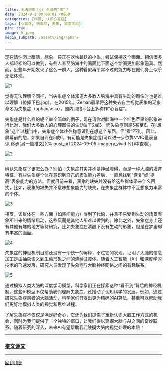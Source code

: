 ```yaml
---
title: 无法想象？or 无法想“像”？
date: 2024-9-1 00:00:01 +0800
categories: [科普, 认识心盲症]
tags: [心盲症, 失象症, 表象, 深度学习]    
pin: true
image: 6.jpeg
media_subpath: /assets/img/aphan/
---
```




---



现在请你闭上眼睛，想象一只正在欢快跳跃的小象，尝试保持这个画面。相信很多人都轻松的可以做到，有些人甚至脑海中的画面比下面这个绘画更加形象逼真。然而，近些年开始发现了这么一群人，这种看似再平常不过的能力却在他们身上似乎无法体现。

![1](1.png)

觉得无法理解？同样，当失象症个体知道大多数人脑海中具有生动的图像时也是难以理解（惊掉下巴.jpg）。在2015年，Zeman最早将这种失去自主视觉表象的现象命名为失象症（aphantasia），国内网络平台上多称作“心盲症”。

失象症是什么样的呢？举个简单的例子，现在请你对脑海中一个红色苹果的形象进行比对，我们大多数人的心理图像的生动位于2或3，而失象症则是5甚至6。在“想象”这个过程当中，失象症个体往往称意识到在想这个东西，但“看”不到。因此，屏幕前的您，如果自评在5或6，有可能是失象症喔(可以进一步依靠VVIQ量表自评,移步[另一篇推文]({% post_url 2024-09-05-imagery_vivid %})中查看)。

![2](2.png)

---

确认失象症了该怎么办？别怕！失象症其实并不是神经障碍，而是一种大脑的发育特征。有些失象症个体在意识到自己的表象能力差后，一直想找到“恢复”或“提高”表象能力的方法。但就目前来看，表象的缺失并没有给这些群体带来什么困扰，比如，表象的缺失并不意味想象能力的缺失，在失象症群体中不乏想象力丰富的个体。

![3](3.png)

相反，该群体在一些方面（如空间能力）得到了代偿，并且不易受到生动的场景表象所带来的情绪启动，这些反而是其他人所难以做到的。除此之外，失象症身上还有其他有趣的地方等待研究，比如失象症在清醒下没有生动的形象，但是在梦里却有丰富的画面。

![4](4.png)

失象症的神经机制目前还没有一个统一的解释，不过它的发现，证明了大脑的信息加工是由抽象语义到生动形象之间的连续过渡体。随着人工智能（AI）和深度学习技术的飞速发展，研究人员发现了失象症与大脑神经网络之间的有趣联系。

![5](5.png)

通过模拟人类大脑的深度学习模型，科学家们正在探索这种“看不到”背后的神经机制。这些AI模型不仅帮助我们理解失象症，还推动了认知科学的发展。例如，通过研究失象症患者的大脑活动，科学家们开发出更为精确的AI算法，甚至可以帮助我们更好地模拟人类的视觉和思维过程。

了解失象症不仅仅是满足好奇心，它还为我们提供了重新认识大脑工作方式的机会，同时为我们提供了一个独特的窗口，让我们得以窥探大脑与AI之间的奇妙联系。随着研究的深入，未来AI有望帮助我们触摸大脑内视觉处理的本质！

---

### [推文源文](https://journal.psych.ac.cn/xlkxjz/CN/10.3724/SP.J.1042.2024.LS.00034)

---

[回到顶部](#)

